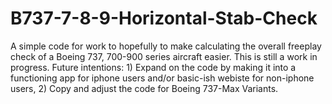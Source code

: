 # B737-7-8-9-Horizontal-Stab-Check
A simple code for work to hopefully to make calculating the overall freeplay check of a Boeing 737, 700-900 series aircraft easier. This is still a work in progress. Future intentions: 1) Expand on the code by making it into a functioning app for iphone users and/or basic-ish webiste for non-iphone users, 2) Copy and adjust the code for Boeing 737-Max Variants.
